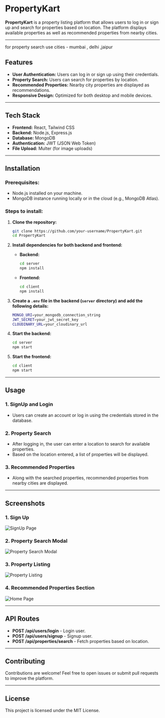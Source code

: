 # **PropertyKart**

**PropertyKart** is a property listing platform that allows users to log in or sign up and search for properties based on location. The platform displays available properties as well as recommended properties from nearby cities.

---
for property search use cities - mumbai , delhi ,jaipur

## **Features**

- **User Authentication:** Users can log in or sign up using their credentials.
- **Property Search:** Users can search for properties by location.
- **Recommended Properties:** Nearby city properties are displayed as recommendations.
- **Responsive Design:** Optimized for both desktop and mobile devices.

---

## **Tech Stack**

- **Frontend:** React, Tailwind CSS
- **Backend:** Node.js, Express.js
- **Database:** MongoDB
- **Authentication:** JWT (JSON Web Token)
- **File Upload:** Multer (for image uploads)

---

## **Installation**

### **Prerequisites:**

- Node.js installed on your machine.
- MongoDB instance running locally or in the cloud (e.g., MongoDB Atlas).

### **Steps to install:**

1. **Clone the repository:**

    ```bash
    git clone https://github.com/your-username/PropertyKart.git
    cd PropertyKart
    ```

2. **Install dependencies for both backend and frontend:**

    - **Backend:**

      ```bash
      cd server
      npm install
      ```

    - **Frontend:**

      ```bash
      cd client
      npm install
      ```

3. **Create a `.env` file in the backend (`server` directory) and add the following details:**

    ```bash
    MONGO_URI=your_mongodb_connection_string
    JWT_SECRET=your_jwt_secret_key
    CLOUDINARY_URL=your_cloudinary_url
    ```

4. **Start the backend:**

    ```bash
    cd server
    npm start
    ```

5. **Start the frontend:**

    ```bash
    cd client
    npm start
    ```

---

## **Usage**

### **1. SignUp and Login**
- Users can create an account or log in using the credentials stored in the database.

### **2. Property Search**
- After logging in, the user can enter a location to search for available properties.
- Based on the location entered, a list of properties will be displayed.

### **3. Recommended Properties**
- Along with the searched properties, recommended properties from nearby cities are displayed.

---

## **Screenshots**

### **1. Sign Up**

![SignUp Page](https://github.com/shankarthakur512/PropertyKart/blob/main/Screenshot%202024-10-04%20at%201.12.30%E2%80%AFAM.png?raw=true)

### **2. Property Search Modal**

![Property Search Modal](https://github.com/shankarthakur512/PropertyKart/blob/main/Screenshot%202024-10-04%20at%201.13.55%E2%80%AFAM.png?raw=true)

### **3. Property Listing**

![Property Listing](https://github.com/shankarthakur512/PropertyKart/blob/main/Screenshot%202024-10-04%20at%201.14.36%E2%80%AFAM.png?raw=true)

### **4. Recommended Properties Section**

![Home Page](https://github.com/shankarthakur512/PropertyKart/blob/main/Screenshot%202024-10-04%20at%201.12.30%E2%80%AFAM.png?raw=true)

---

## **API Routes**

- **POST /api/users/login** - Login user.
- **POST /api/users/signup** - Signup user.
- **POST /api/properties/search** - Fetch properties based on location.

---

## **Contributing**

Contributions are welcome! Feel free to open issues or submit pull requests to improve the platform.

---

## **License**

This project is licensed under the MIT License.

